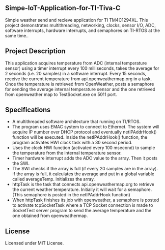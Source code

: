 ## Simpe-IoT-Application-for-TI-Tiva-C
Simple weather send and recieve application for TI TM4C1294XL. This project demonstrates multithreading, networking, clocks, sensor I/O, ADC, software interrupts, hardware interrupts, and semaphores on TI-RTOS at the same time..

## Project Description
This application acquires temperature from ADC (internal temperature sensor) using a timer interrupt every 100 milliseconds, takes the average for 2 seconds (i.e. 20 samples) in a software interrupt. Every 15 seconds, receive the current temperature from api.openweathermap.org in a task. Once the temperature is retrieved from OpenWeather, posts a semaphore for sending the average internal temperature sensor and the one retrieved from openweather map to TestSocket.exe on 5011 port. 

## Specifications
* A multithreaded software architecture that running on TI/RTOS.
* The program uses EMAC system to connect to Ethernet. The system will acquire IP number over DHCP protocol and eventually netIPAddrHook() function will be executed. Inside the netIPAddrHook() function, the program activates HWI clock task with a 30 second period.
* Uses the clock HWI function (activated every 100 msecond) to sample the temperature from the internal temperature sensor.
* Timer hardware interrupt adds the ADC value to the array. Then it posts the SWI.
* The SWI checks if the array is full (if every 20 samples are in the array). If the array is full, it calculates the average and put in a global variable called averageTemp. Initializes the array. 
* httpTask is the task that connects api.openweathermap.org to retrieve the current weather temperature. Initially it will wait for a semaphore. (This semaphore is posted in the netIPAddrHook function)
* When httpTask finishes its job with openweather, a semaphore is posted to activate tcpSocketTask where a TCP Socket connection is made to SocketTest server program to send the average temperature and the one obtained from openweathermap. 

## License
Licensed under MIT License. 
